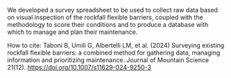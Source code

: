 We developed a survey spreadsheet to be used to collect raw data based on visual inspection of the rockfall flexible barriers, coupled with the methodology to score their conditions and to produce a database with which to manage and plan their maintenance.

How to cite:
Taboni B, Umili G, Albertelli LM, et al. (2024) Surveying existing rockfall flexible barriers: a combined method for gathering data, managing information and prioritizing maintenance. Journal of Mountain Science 21(12).
https://doi.org/10.1007/s11629-024-9250-3
